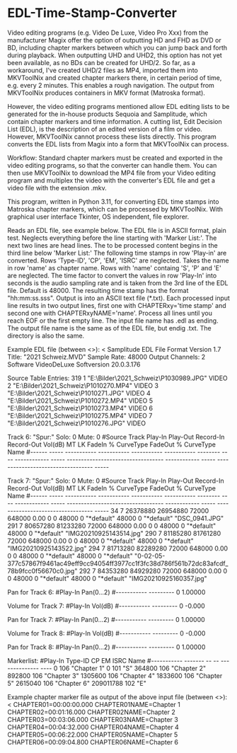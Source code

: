 # EDL-Time-Stamp-Converter
Video editing programs (e.g. Video De Luxe, Video Pro Xxx) from the manufacturer Magix offer the option of outputting HD and FHD as DVD or BD, including chapter markers between which you can jump back and forth during playback. When outputting UHD and UHD2, this option has not yet been available, as no BDs can be created for UHD/2.
So far, as a workaround, I've created UHD/2 files as MP4, imported them into MKVToolNix and created chapter markers there, in certain period of time, e.g. every 2 minutes. This enables a rough navigation. The output from MKVToolNix produces containers in MKV format (Matroska format).

However, the video editing programs mentioned allow EDL editing lists to be generated for the in-house products Sequoia and Samplitude, which contain chapter markers and time information. A cutting list, Edit Decision List (EDL), is the description of an edited version of a film or video. However, MKVToolNix cannot process these lists directly. This program converts the EDL lists from Magix into a form that MKVToolNix can process.

Workflow: Standard chapter markers must be created and exported in the video editing programs, so that the converter can handle them. You can then use MKVToolNix to download the MP4 file from your Video editing program and multiplex the video with the converter's EDL file and get a video file with the extension .mkv.

This program, written in Python 3.11, for converting EDL time stamps into Matroska chapter markers, which can be processed by MKVToolNix.
With graphical user interface Tkinter, OS independent, file explorer.

Reads an EDL file, see example below. The EDL file is in ASCII format, plain test. Neglects everything before the line starting with 'Marker List:'.
The next two lines are head lines. The to be processed content begins in the third line below 'Marker List:'
The following time stamps in row 'Play-in' are converted. Rows 'Type-ID', 'CP', 'EM', 'ISRC' are neglected. Takes the name in row 'name' as chapter name.
Rows with 'name' containg 'S', 'P' and 'E' are neglected. The time factor to convert the values in row 'Play-In' into seconds is the audio sampling rate
and is taken from the 3rd line of the EDL file. Default is 48000. The resulting time stamp has the format "hh:mm:ss.sss".
Output is into an ASCII text file (*.txt). Each processed input line results in two output lines, first one with CHAPTERxy='time stamp' and second one with CHAPTERxyNAME='name'.
Process all lines until you reach EOF or the first empty line.
The input file name has .edl as ending. The output file name is the same as of the EDL file, but endig .txt. The directory is also the same.

Example EDL file (between <>):
<
Samplitude EDL File Format Version 1.7 
Title: "2021 Schweiz.MVD" 
Sample Rate: 48000 
Output Channels: 2 
Software VideoDeLuxe 
Softversion 20.0.3.176 

Source Table Entries: 319 
   1 "E:\Bilder\2021_Schweiz\P1030989.JPG" VIDEO
   2 "E:\Bilder\2021_Schweiz\P1010270.MP4" VIDEO
   3 "E:\Bilder\2021_Schweiz\P1010271.JPG" VIDEO
   4 "E:\Bilder\2021_Schweiz\P1010272.MP4" VIDEO
   5 "E:\Bilder\2021_Schweiz\P1010273.MP4" VIDEO
   6 "E:\Bilder\2021_Schweiz\P1010275.MP4" VIDEO
   7 "E:\Bilder\2021_Schweiz\P1010276.JPG" VIDEO

Track 6: "Spur:" Solo: 0 Mute: 0 
#Source Track Play-In     Play-Out    Record-In   Record-Out  Vol(dB)  MT LK FadeIn       %     CurveType                          FadeOut      %     CurveType                          Name
#------ ----- ----------- ----------- ----------- ----------- -------- -- -- ------------ ----- ---------------------------------- ------------ ----- ---------------------------------- -----

Track 7: "Spur:" Solo: 0 Mute: 0 
#Source Track Play-In     Play-Out    Record-In   Record-Out  Vol(dB)  MT LK FadeIn       %     CurveType                          FadeOut      %     CurveType                          Name
#------ ----- ----------- ----------- ----------- ----------- -------- -- -- ------------ ----- ---------------------------------- ------------ ----- ---------------------------------- -----
     34     7    26378880    26954880       72000      648000     0.00  0  0        48000     0 "*default"                                48000     0 "*default"                         "DSC_0941.JPG"
    291     7    80657280    81233280       72000      648000     0.00  0  0        48000     0 "*default"                                48000     0 "*default"                         "IMG20210925143514.jpg"
    290     7    81185280    81761280       72000      648000     0.00  0  0        48000     0 "*default"                                48000     0 "*default"                         "IMG20210925143522.jpg"
    294     7    81713280    82289280       72000      648000     0.00  0  0        48000     0 "*default"                                48000     0 "*default"                         "0-02-05-377c57867f9461ac49eff9cc94054ff3977cc1f3fc38d786f561b72dc83afcdf_78b9fcc0f56670c0.jpg"
    292     7    84353280    84929280       72000      648000     0.00  0  0        48000     0 "*default"                                48000     0 "*default"                         "IMG20210925160357.jpg"

Pan for Track 6:
#Play-In      Pan(0...2)
#----------- ---------
           0   1.00000

Volume for Track 7:
#Play-In       Vol(dB)
#----------- ---------
           0    -0.000

Pan for Track 7:
#Play-In      Pan(0...2)
#----------- ---------
           0   1.00000

Volume for Track 8:
#Play-In       Vol(dB)
#----------- ---------
           0    -0.000

Pan for Track 8:
#Play-In      Pan(0...2)
#----------- ---------
           0   1.00000


Markerlist:
#Play-In     Type-ID CP EM ISRC           Name
#----------- ------- -- -- -------------- ----
           0     106                      "Chapter 1"
           0     101                      "S"
      364800     106                      "Chapter 2"
      892800     106                      "Chapter 3"
     1305600     106                      "Chapter 4"
     1833600     106                      "Chapter 5"
     2615040     106                      "Chapter 6"
   209011788     102                      "E"
>
Example chapter marker file as output of the above input file (between <>):
<
CHAPTER01=00:00:00.000
CHAPTER01NAME=Chapter 1
CHAPTER02=00:01:16.000
CHAPTER02NAME=Chapter 2
CHAPTER03=00:03:06.000
CHAPTER03NAME=Chapter 3
CHAPTER04=00:04:32.000
CHAPTER04NAME=Chapter 4
CHAPTER05=00:06:22.000
CHAPTER05NAME=Chapter 5
CHAPTER06=00:09:04.800
CHAPTER06NAME=Chapter 6
>
